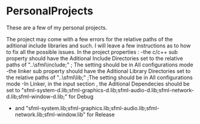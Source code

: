 # PersonalProjects
These are a few of my personal projects.

The project may come with a few errors for the relative paths of the aditional include libraries and such.
I will leave a few instructions as to how to fix all the possible issues.
In the project properties :
-the c/c++ sub property should have the Aditional Include Directories set to the relative paths of "..\sfml\include;" ; The setting should be in All configurations mode
-the linker sub property should have the Aditional Library Directories set to the relative paths of "..\sfml\lib;" ;The setting should be in All configurations mode
-In Linker, in the input section , the Aditional Dependecies should be set to "sfml-system-d.lib;sfml-graphics-d.lib;sfml-audio-d.lib;sfml-network-d.lib;sfml-window-d.lib;" for Debug
- and "sfml-system.lib;sfml-graphics.lib;sfml-audio.lib;sfml-network.lib;sfml-window.lib" for Release

